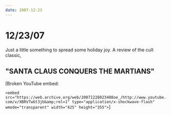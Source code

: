 ```yaml
---
date: 2007-12-23
---
```

# 12/23/07

Just a little something to spread some holiday joy. A review of the cult classic,

## "SANTA CLAUS CONQUERS THE MARTIANS"

[Broken YouTube embed: 

`<embed src="https://web.archive.org/web/20071228023408oe_/http://www.youtube.com/v/XBRV7wGt3jU&amp;rel=1" type="application/x-shockwave-flash" wmode="transparent" width="425" height="355">`]